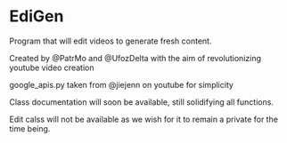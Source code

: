 # EdiGen
Program that will edit videos to generate fresh content.

Created by @PatrMo and @UfozDelta with the aim of revolutionizing youtube video creation

google_apis.py taken from @jiejenn on youtube for simplicity

Class documentation will soon be available, still solidifying  all functions.

Edit calss will not be available as we wish for it to remain a private for the time being.
